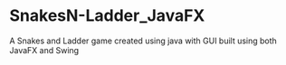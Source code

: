 # SnakesN-Ladder_JavaFX
A Snakes and Ladder game created using java with GUI built using both JavaFX and Swing
